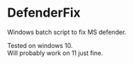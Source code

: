 # DefenderFix
Windows batch script to fix MS defender.   
   
Tested on windows 10.   
Will probably work on 11 just fine.   
